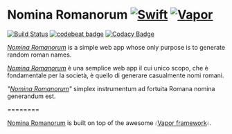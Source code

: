 # Nomina Romanorum [![Swift](https://img.shields.io/badge/Swift-4.0.2-orange.svg?style=flat)](https://swift.org/) [![Vapor](https://img.shields.io/badge/Vapor-2.3.0-7bb3d8.svg)](https://github.com/vapor/vapor)
[![Build Status](https://travis-ci.org/Walkersneps/Nomina-Romanorum.svg?branch=master)](https://travis-ci.org/Walkersneps/Nomina-Romanorum) [![codebeat badge](https://codebeat.co/badges/58aa4523-37d2-4708-8b1c-cab1d6a5b8f6)](https://codebeat.co/projects/github-com-walkersneps-nomina-romanorum-master) [![Codacy Badge](https://api.codacy.com/project/badge/Grade/caf3ac925c074d59a7500ea9ff164f78)](https://www.codacy.com/app/walkersneps/Nomina-Romanorum?utm_source=github.com&amp;utm_medium=referral&amp;utm_content=Walkersneps/Nomina-Romanorum&amp;utm_campaign=Badge_Grade)

_[Nomina Romanorum]_ is a simple web app whose only purpose is to generate random roman names.

_[Nomina Romanorum]_ è una semplice web app il cui unico scopo, che è fondamentale per la società, è quello di generare casualmente nomi romani.

_"[Nomina Romanorum]"_ simplex instrumentum ad fortuita Romana nomina generandum est.

========

[Nomina Romanorum] is built on top of the awesome 💧[Vapor framework](https://github.com/vapor/vapor)💧.



[Nomina Romanorum]: http://nomina-romanorum.herokuapp.com
